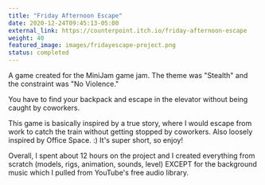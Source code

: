 ```yaml
---
title: "Friday Afternoon Escape"
date: 2020-12-24T09:45:13-05:00
external_link: https://counterpoint.itch.io/friday-afternoon-escape
weight: 40
featured_image: images/fridayescape-project.png
status: completed
---
```


A game created for the MiniJam game jam. The theme was "Stealth" and the constraint was "No Violence."

You have to find your backpack and escape in the elevator without being caught by coworkers.

This game is basically inspired by a true story, where I would escape from work to catch the train without getting stopped by coworkers. Also loosely inspired by Office Space. :) It's super short, so enjoy!

Overall, I spent about 12 hours on the project and I created everything from scratch (models, rigs, animation, sounds, level) EXCEPT for the background music which I pulled from YouTube's free audio library.
